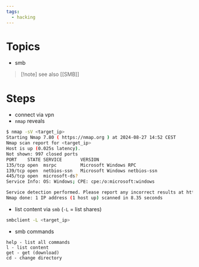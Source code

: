 ```yaml
---
tags:
  - hacking
---
```

# Topics

- smb
> [!note] see also [[SMB]]

# Steps

- connect via vpn
- `nmap` reveals

```bash
$ nmap -sV <target_ip>
Starting Nmap 7.80 ( https://nmap.org ) at 2024-08-27 14:52 CEST
Nmap scan report for <target_ip>
Host is up (0.025s latency).
Not shown: 997 closed ports
PORT    STATE SERVICE       VERSION
135/tcp open  msrpc         Microsoft Windows RPC
139/tcp open  netbios-ssn   Microsoft Windows netbios-ssn
445/tcp open  microsoft-ds?
Service Info: OS: Windows; CPE: cpe:/o:microsoft:windows

Service detection performed. Please report any incorrect results at https://nmap.org/submit/ .
Nmap done: 1 IP address (1 host up) scanned in 8.35 seconds
```

- list content via `smb` (`-L` = list shares)

```bash
smbclient -L <target_ip>
```

- smb commands

```smb
help - list all commands
l - list content 
get - get (download)
cd - change directory
```

